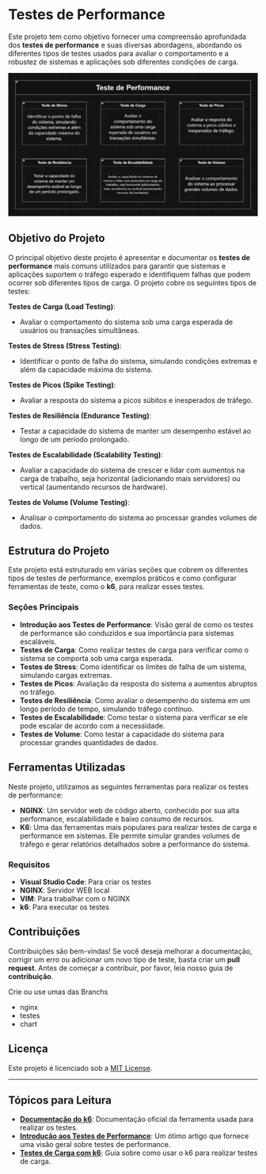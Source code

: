 # Testes de Performance

Este projeto tem como objetivo fornecer uma compreensão aprofundada dos **testes de performance** e suas diversas abordagens, abordando os diferentes tipos de testes usados para avaliar o comportamento e a robustez de sistemas e aplicações sob diferentes condições de carga.

<div align="center">
   <img src="./images/performance.png">
</div>

## Objetivo do Projeto

O principal objetivo deste projeto é apresentar e documentar os **testes de performance** mais comuns utilizados para garantir que sistemas e aplicações suportem o tráfego esperado e identifiquem falhas que podem ocorrer sob diferentes tipos de carga. O projeto cobre os seguintes tipos de testes:

**Testes de Carga (Load Testing)**: 
- Avaliar o comportamento do sistema sob uma carga esperada de usuários ou transações simultâneas.

**Testes de Stress (Stress Testing)**: 
- Identificar o ponto de falha do sistema, simulando condições extremas e além da capacidade máxima do sistema.

**Testes de Picos (Spike Testing)**: 
- Avaliar a resposta do sistema a picos súbitos e inesperados de tráfego.

**Testes de Resiliência (Endurance Testing)**: 
- Testar a capacidade do sistema de manter um desempenho estável ao longo de um período prolongado.

**Testes de Escalabilidade (Scalability Testing)**: 
- Avaliar a capacidade do sistema de crescer e lidar com aumentos na carga de trabalho, seja horizontal (adicionando mais servidores) ou vertical (aumentando recursos de hardware).

**Testes de Volume (Volume Testing)**: 
- Analisar o comportamento do sistema ao processar grandes volumes de dados.

## Estrutura do Projeto

Este projeto está estruturado em várias seções que cobrem os diferentes tipos de testes de performance, exemplos práticos e como configurar ferramentas de teste, como o **k6**, para realizar esses testes.

### Seções Principais

- **Introdução aos Testes de Performance**: Visão geral de como os testes de performance são conduzidos e sua importância para sistemas escaláveis.
- **Testes de Carga**: Como realizar testes de carga para verificar como o sistema se comporta sob uma carga esperada.
- **Testes de Stress**: Como identificar os limites de falha de um sistema, simulando cargas extremas.
- **Testes de Picos**: Avaliação da resposta do sistema a aumentos abruptos no tráfego.
- **Testes de Resiliência**: Como avaliar o desempenho do sistema em um longo período de tempo, simulando tráfego contínuo.
- **Testes de Escalabilidade**: Como testar o sistema para verificar se ele pode escalar de acordo com a necessidade.
- **Testes de Volume**: Como testar a capacidade do sistema para processar grandes quantidades de dados.

## Ferramentas Utilizadas

Neste projeto, utilizamos as seguintes ferramentas para realizar os testes de performance:

- **NGINX**: Um servidor web de código aberto, conhecido por sua alta performance, escalabilidade e baixo consumo de recursos.
- **K6**: Uma das ferramentas mais populares para realizar testes de carga e performance em sistemas. Ele permite simular grandes volumes de tráfego e gerar relatórios detalhados sobre a performance do sistema.


### Requisitos

- **Visual Studio Code**: Para criar os testes
- **NGINX**: Servidor WEB local
- **VIM**: Para trabalhar com o NGINX
- **k6**: Para executar os testes

## Contribuições

Contribuições são bem-vindas! Se você deseja melhorar a documentação, corrigir um erro ou adicionar um novo tipo de teste, basta criar um **pull request**. Antes de começar a contribuir, por favor, leia nosso guia de **contribuição**.

Crie ou use umas das Branchs

- nginx
- testes
- chart

## Licença

Este projeto é licenciado sob a [MIT License](LICENSE).

---

## Tópicos para Leitura

- **[Documentação do k6](https://k6.io/docs/)**: Documentação oficial da ferramenta usada para realizar os testes.
- **[Introdução aos Testes de Performance](https://www.guru99.com/performance-testing.html)**: Um ótimo artigo que fornece uma visão geral sobre testes de performance.
- **[Testes de Carga com k6](https://k6.io/docs/using-k6/)**: Guia sobre como usar o k6 para realizar testes de carga.